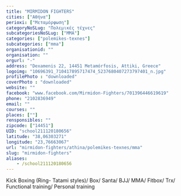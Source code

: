 ```yaml
---
title: "MIRMIDON FIGHTERS"
cities: ["Αθήνα"]
perioxi: ["Μεταμόρφωση"]
categoryNoSLug: "Πολεμικές τέχνες"
subcategoriesNoSLug: ["MMA"]
categories: ["polemikes-texnes"]
subcategories: ["mma"]
organisationid: ""
organisation: ""
orgurl: "-"
address: "Dexamenis 22, 14451 Metamórfosis, Attiki, Greece"
logoimg: "10696391_710417895717474_5237680407273797401_n.jpg"
profilePhoto : "downloaded"
coverPhoto : "downloaded"
website: ""
facebook: "www.facebook.com/Mirmidon-Fighters/701396446619619"
phone: "2102836949"
email: ""
courses: ""
places: [""]
rensponsibles: ""
zipcode: ["14451"]
UID: "school211120180656"
latitude: "38,06303271"
longitude: "23,76663067"
url: "mirmidon-fighters/athina/polemikes-texnes/mma"
slug: "mirmidon-fighters"
aliases:
    - /school211120180656
---
```



Kick Boxing (Ring- Tatami styles)/ Box/ Santa/ BJJ/ MMA/ Fitbox/ Trx/ Functional training/ Personal training

